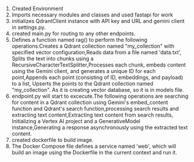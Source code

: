 1. Created Environment
2. Imports necessary modules and classes and used fastapi for work
3. initializes QdrantClient instance with API key and URL and gemini client in settings.py.
4. created main.py for routing to any other endpoints.
5. Defines a function named rag() to perform the following operations:Creates a Qdrant collection named "my_collection" with specified vector configuration,Reads data from a file named 'data.txt',
   Splits the text into chunks using a RecursiveCharacterTextSplitter,Processes each chunk, embeds content using the Gemini client, and generates a unique ID for each point,Appends each point (consisting of ID, embeddings, and payload) to a list,
   Upserts the points to the Qdrant collection named "my_collection". As it is creating vector database, so it is in models file.
6. endpoint.py will start to excecute.The following operations are searching for content in a Qdrant collection using Gemini's embed_content function and Qdrant's search function,processing search results and extracting text content,Extracting text content from search results,
   Initializing a Vertex AI project and a GenerativeModel instance,Generating a response asynchronously using the extracted text content.
7. created dockerfile to build image.
8. The Docker Compose file defines a service named 'web', which will build an image using the Dockerfile in the current context and run it.

